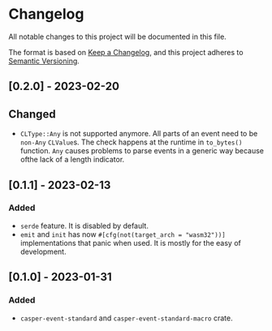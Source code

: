 # Changelog

All notable changes to this project will be documented in this file.

The format is based on [Keep a Changelog](https://keepachangelog.com/en/1.0.0/),
and this project adheres to [Semantic Versioning](https://semver.org/spec/v2.0.0.html).

## [0.2.0] - 2023-02-20

## Changed

- `CLType::Any` is not supported anymore.
All parts of an event need to be `non-Any` `CLValue`s.
The check happens at the runtime in `to_bytes()` function.
`Any` causes problems to parse events in a generic
way because ofthe lack of a length indicator.

## [0.1.1] - 2023-02-13

### Added

- `serde` feature. It is disabled by default.
- `emit` and `init` has now `#[cfg(not(target_arch = "wasm32"))]`
implementations that panic when used. It is mostly for the easy of development.

## [0.1.0] - 2023-01-31

### Added

- `casper-event-standard` and `casper-event-standard-macro` crate.
